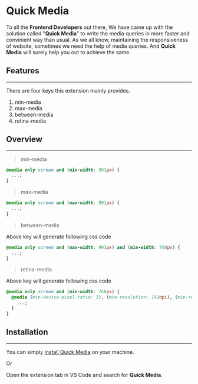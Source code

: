 # **Quick Media**

To all the **Frontend Developers** out there, We have came up with the solution
called "**Quick Media**" to write the media queries in more faster and convinient way than usual. As we all know, maintaining the responsiveness of website, sometimes we need the help of media queries. And **Quick Media** will surely help you out to achieve the same.

## Features

---

There are four keys this extension mainly provides.

1. min-media
1. max-media
1. between-media
1. retina-media

## Overview

---

> min-media

```css
@media only screen and (min-width: 991px) {
  ...;
}
```

> max-media

```css
@media only screen and (max-width: 991px) {
  ...;
}
```

> between-media

Above key will generate following css code

```css
@media only screen and (max-width: 991px) and (min-width: 768px) {
  ...;
}
```

> retina-media

Above key will generate following css code

```css
@media only screen and (min-width: 768px) {
  @media (min-device-pixel-ratio: 2), (min-resolution: 192dpi), (min-resolution: 2dppx) {
    ...;
  }
}
```

## Installation

---

You can simply [install Quick Media](https://marketplace.visualstudio.com/items?itemName=YK911.quickmedia) on your machine.

Or

Open the extension tab in VS Code and search for **Quick Media**.
